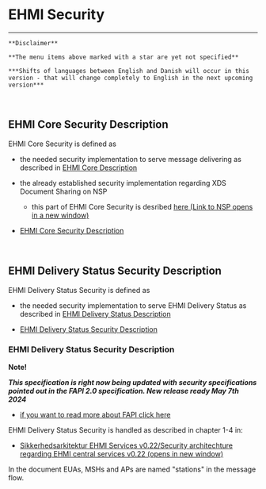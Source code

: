 # EHMI Security 

***

    **Disclaimer** 
    
    **The menu items above marked with a star are yet not specified**
    
    ***Shifts of languages between English and Danish will occur in this version - that will change completely to English in the next upcoming version***
    
<br/> 

## EHMI Core Security Description

EHMI Core Security is defined as
- the needed security implementation to serve message delivering as described in [EHMI Core Description](../ecore/index.md#ehmi-core-description)
- the already established security implementation regarding XDS Document Sharing on NSP
    - this part of EHMI Core Security is desribed <a href="https://www.nspop.dk/display/Web3/E.+Sikkerhed+og+Logning" target="_blank">here (Link to NSP opens in a new window)</a>

- [EHMI Core Security Description](security-specification-of-ehmi-core.md)

<br/> 

## EHMI Delivery Status Security Description

EHMI Delivery Status Security is defined as
- the needed security implementation to serve EHMI Delivery Status as described in [EHMI Delivery Status Description](../eds/index.md#ehmi-delivery-status-description)

- [EHMI Delivery Status Security Description](security-specification-of-ehmi-eds.md)

### EHMI Delivery Status Security Description

**Note!**

<b><i>This specification is right now being updated with security specifications pointed out in the FAPI 2.0 specification. New release ready May 7th 2024</i></b>
- <a href="https://medium.com/@hidebike712/fapi2-explained-8602e52596e5" target="_blank">if you want to read more about FAPI click here</a> 

EHMI Delivery Status Security is handled as described in chapter 1-4 in:
- <a href="./media/Sikkerhedsarkitektur EHMI Services v0.22.pdf" target="_blank">Sikkerhedsarkitektur EHMI Services v0.22/Security architechture regarding EHMI central services v0.22 (opens in new window)</a>

In the document EUAs, MSHs and APs are named "stations" in the message flow.

<br/> 
